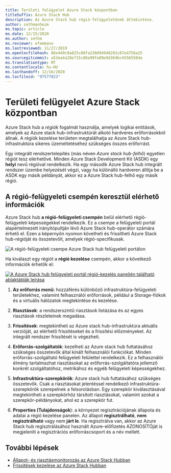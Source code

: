 ```yaml
---
title: Területi felügyelet Azure Stack központban
titleSuffix: Azure Stack Hub
description: Az Azure Stack hub régió-felügyeletének áttekintése.
author: sethmanheim
ms.topic: article
ms.date: 12/15/2020
ms.author: sethm
ms.reviewer: efemmano
ms.lastreviewed: 11/27/2019
ms.openlocfilehash: 86e449c9a825c80fa230d94948281c67e4756a25
ms.sourcegitcommit: a53ea4a28e715c80a99fa89e9d364bc4556558de
ms.translationtype: MT
ms.contentlocale: hu-HU
ms.lasthandoff: 12/16/2020
ms.locfileid: "97577023"
---
```

# <a name="region-management-in-azure-stack-hub"></a>Területi felügyelet Azure Stack központban

Azure Stack hub a *régiók* fogalmát használja, amelyek logikai entitások, amelyek az Azure stack hub-infrastruktúrát alkotó hardveres erőforrásokból állnak. A régiók kezelése területen megtalálhatja az Azure Stack hub-infrastruktúra sikeres üzemeltetéséhez szükséges összes erőforrást.

Egy integrált rendszertelepítés (más néven *Azure stack hub-felhő*) egyetlen régiót tesz elérhetővé. Minden Azure Stack Development Kit (ASDK) egy **helyi** nevű régióval rendelkezik. Ha egy második Azure Stack hub integrált rendszer üzembe helyezését végzi, vagy ha különálló hardveren állítja be a ASDK egy másik példányát, akkor ez a Azure Stack hub-felhő egy másik régió.

## <a name="information-available-through-the-region-management-tile"></a>A régió-felügyeleti csempén keresztül elérhető információk

Azure Stack hub **a régió-felügyeleti csempén** belül elérhető régió-felügyeleti képességekkel rendelkezik. Ez a csempe a felügyeleti portál alapértelmezett irányítópultján lévő Azure Stack hub-operátor számára érhető el. Ezen a képernyőn nyomon követheti és frissítheti Azure Stack hub-régióját és összetevőit, amelyek régió-specifikusak.

![A régió-felügyeleti csempe Azure Stack hub felügyeleti portálon](media/azure-stack-region-management/image1.png)

Ha kiválaszt egy régiót a **régió kezelése** csempén, akkor a következő információk érhetők el:

[![A Azure Stack hub felügyeleti portál régió-kezelés paneljén található ablaktáblák leírása](media/azure-stack-region-management/regionssm.png "Területi felügyelet panel Azure Stack hub felügyeleti portálon")](media/azure-stack-region-management/regions.png#lightbox)

1. **Az erőforrás menü**: hozzáférés különböző infrastruktúra-felügyeleti területekhez, valamint felhasználói erőforrások, például a Storage-fiókok és a virtuális hálózatok megtekintése és kezelése.

2. **Riasztások**: a rendszerszintű riasztások listázása és az egyes riasztások részleteinek megadása.

3. **Frissítések**: megtekintheti az Azure stack hub-infrastruktúra aktuális verzióját, az elérhető frissítéseket és a frissítési előzményeket. Az integrált rendszer frissítését is végezheti.

4. **Erőforrás-szolgáltatók**: kezelheti az Azure stack hub futtatásához szükséges összetevők által kínált felhasználói funkciókat. Minden erőforrás-szolgáltató felügyeleti felülettel rendelkezik. Ez a felhasználói élmény tartalmazhat riasztásokat az erőforrás-szolgáltatóra jellemző konkrét szolgáltatóhoz, metrikához és egyéb felügyeleti képességekhez.

5. **Infrastruktúra-szerepkörök**: Azure stack hub futtatásához szükséges összetevők. Csak a riasztásokat jelentéssel rendelkező infrastruktúra-szerepkörök szerepelnek a felsorolásban. Egy szerepkör kiválasztásával megtekintheti a szerepkörhöz társított riasztásokat, valamint azokat a szerepkör-példányokat, ahol ez a szerepkör fut.

6. **Properties (Tulajdonságok**): a környezet regisztrációjának állapota és adatai a régió kezelése panelen. Az állapot **regisztrálható**, **nem regisztrálható** vagy nem **járt le**. Ha regisztrálva van, akkor az Azure Stack hub regisztrálásához használt Azure-előfizetés AZONOSÍTÓját is megjeleníti a regisztrációs erőforráscsoport és a név mellett.

## <a name="next-steps"></a>További lépések

- [Állapot- és riasztásmonitorozás az Azure Stack Hubban](azure-stack-monitor-health.md)
- [Frissítések kezelése az Azure Stack Hubban](azure-stack-updates.md)
